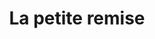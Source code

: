 ---
title: "La petite remise"
url: /muelheim-an-der-ruhr/la-petite-remise/
shop: Raumausstattung
---